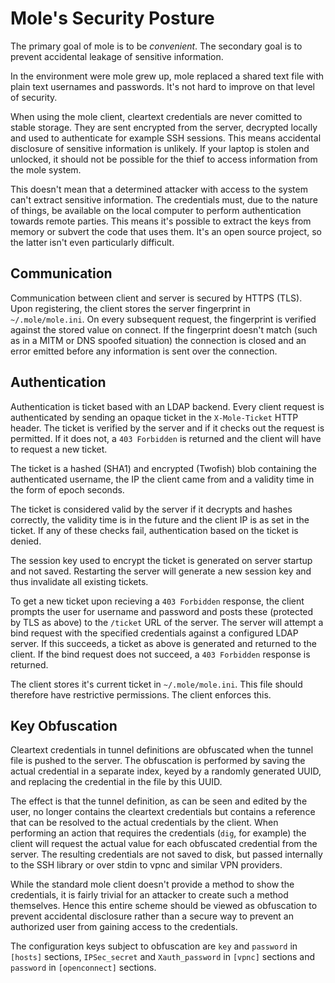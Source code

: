 Mole's Security Posture
=======================

The primary goal of mole is to be *convenient*. The secondary goal is to
prevent accidental leakage of sensitive information.

In the environment were mole grew up, mole replaced a shared text file
with plain text usernames and passwords. It's not hard to improve on
that level of security.

When using the mole client, cleartext credentials are never comitted to
stable storage. They are sent encrypted from the server, decrypted
locally and used to authenticate for example SSH sessions. This means
accidental disclosure of sensitive information is unlikely. If your
laptop is stolen and unlocked, it should not be possible for the thief
to access information from the mole system.

This doesn't mean that a determined attacker with access to the system
can't extract sensitive information. The credentials must, due to the
nature of things, be available on the local computer to perform
authentication towards remote parties. This means it's possible to
extract the keys from memory or subvert the code that uses them. It's an
open source project, so the latter isn't even particularly difficult.

Communication
-------------

Communication between client and server is secured by HTTPS (TLS). Upon
registering, the client stores the server fingerprint in
`~/.mole/mole.ini`. On every subsequent request, the fingerprint is
verified against the stored value on connect. If the fingerprint doesn't
match (such as in a MITM or DNS spoofed situation) the connection is
closed and an error emitted before any information is sent over the
connection.

Authentication
--------------

Authentication is ticket based with an LDAP backend. Every client
request is authenticated by sending an opaque ticket in the
`X-Mole-Ticket` HTTP header. The ticket is verified by the server and if
it checks out the request is permitted. If it does not, a `403
Forbidden` is returned and the client will have to request a new ticket.

The ticket is a hashed (SHA1) and encrypted (Twofish) blob containing
the authenticated username, the IP the client came from and a validity
time in the form of epoch seconds.

The ticket is considered valid by the server if it decrypts and hashes
correctly, the validity time is in the future and the client IP is as
set in the ticket. If any of these checks fail, authentication based on
the ticket is denied.

The session key used to encrypt the ticket is generated on server
startup and not saved. Restarting the server will generate a new session
key and thus invalidate all existing tickets.

To get a new ticket upon recieving a `403 Forbidden` response, the client
prompts the user for username and password and posts these (protected by
TLS as above) to the `/ticket` URL of the server. The server will attempt
a bind request with the specified credentials against a configured LDAP
server. If this succeeds, a ticket as above is generated and returned to
the client. If the bind request does not succeed, a `403 Forbidden`
response is returned.

The client stores it's current ticket in `~/.mole/mole.ini`. This file
should therefore have restrictive permissions. The client enforces this.

Key Obfuscation
---------------

Cleartext credentials in tunnel definitions are obfuscated when the
tunnel file is pushed to the server. The obfuscation is performed by
saving the actual credential in a separate index, keyed by a randomly
generated UUID, and replacing the credential in the file by this UUID.

The effect is that the tunnel definition, as can be seen and edited by
the user, no longer contains the cleartext credentials but contains a
reference that can be resolved to the actual credentials by the client.
When performing an action that requires the credentials (`dig`, for
example) the client will request the actual value for each obfuscated
credential from the server. The resulting credentials are not saved to
disk, but passed internally to the SSH library or over stdin to vpnc and
similar VPN providers.

While the standard mole client doesn't provide a method to show the
credentials, it is fairly trivial for an attacker to create such a
method themselves. Hence this entire scheme should be viewed as
obfuscation to prevent accidental disclosure rather than a secure way to
prevent an authorized user from gaining access to the credentials.

The configuration keys subject to obfuscation are `key` and `password`
in `[hosts]` sections, `IPSec_secret` and `Xauth_password` in `[vpnc]`
sections and `password` in `[openconnect]` sections.

